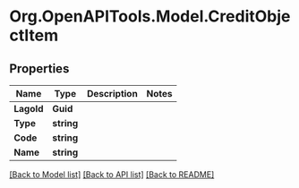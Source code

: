 # Org.OpenAPITools.Model.CreditObjectItem

## Properties

Name | Type | Description | Notes
------------ | ------------- | ------------- | -------------
**LagoId** | **Guid** |  | 
**Type** | **string** |  | 
**Code** | **string** |  | 
**Name** | **string** |  | 

[[Back to Model list]](../README.md#documentation-for-models) [[Back to API list]](../README.md#documentation-for-api-endpoints) [[Back to README]](../README.md)

